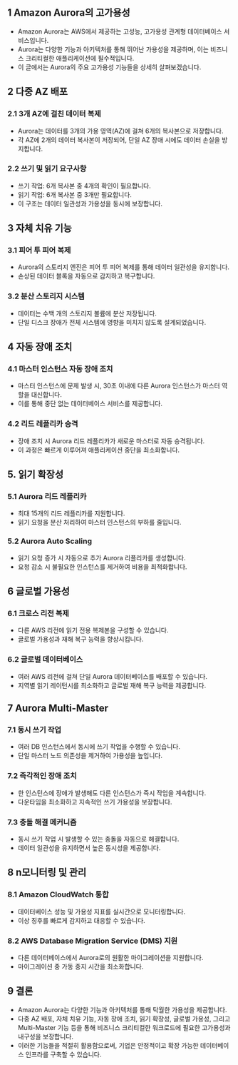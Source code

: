 
## 1 Amazon Aurora의 고가용성

- Amazon Aurora는 AWS에서 제공하는 고성능, 고가용성 관계형 데이터베이스 서비스입니다. 
- Aurora는 다양한 기능과 아키텍처를 통해 뛰어난 가용성을 제공하며, 이는 비즈니스 크리티컬한 애플리케이션에 필수적입니다. 
- 이 글에서는 Aurora의 주요 고가용성 기능들을 상세히 살펴보겠습니다.



## 2 다중 AZ 배포

### 2.1 3개 AZ에 걸친 데이터 복제

- Aurora는 데이터를 3개의 가용 영역(AZ)에 걸쳐 6개의 복사본으로 저장합니다.
- 각 AZ에 2개의 데이터 복사본이 저장되어, 단일 AZ 장애 시에도 데이터 손실을 방지합니다.



### 2.2 쓰기 및 읽기 요구사항

- 쓰기 작업: 6개 복사본 중 4개의 확인이 필요합니다.
- 읽기 작업: 6개 복사본 중 3개만 필요합니다.
- 이 구조는 데이터 일관성과 가용성을 동시에 보장합니다.



## 3 자체 치유 기능

### 3.1 피어 투 피어 복제

- Aurora의 스토리지 엔진은 피어 투 피어 복제를 통해 데이터 일관성을 유지합니다.
- 손상된 데이터 블록을 자동으로 감지하고 복구합니다.



### 3.2 분산 스토리지 시스템

- 데이터는 수백 개의 스토리지 볼륨에 분산 저장됩니다.
- 단일 디스크 장애가 전체 시스템에 영향을 미치지 않도록 설계되었습니다.



## 4 자동 장애 조치

### 4.1 마스터 인스턴스 자동 장애 조치

- 마스터 인스턴스에 문제 발생 시, 30초 이내에 다른 Aurora 인스턴스가 마스터 역할을 대신합니다.
- 이를 통해 중단 없는 데이터베이스 서비스를 제공합니다.



### 4.2 리드 레플리카 승격

- 장애 조치 시 Aurora 리드 레플리카가 새로운 마스터로 자동 승격됩니다.
- 이 과정은 빠르게 이루어져 애플리케이션 중단을 최소화합니다.



## 5. 읽기 확장성

### 5.1 Aurora 리드 레플리카

- 최대 15개의 리드 레플리카를 지원합니다.
- 읽기 요청을 분산 처리하여 마스터 인스턴스의 부하를 줄입니다.



### 5.2 Aurora Auto Scaling

- 읽기 요청 증가 시 자동으로 추가 Aurora 리플리카를 생성합니다.
- 요청 감소 시 불필요한 인스턴스를 제거하여 비용을 최적화합니다.



## 6 글로벌 가용성

### 6.1 크로스 리전 복제

- 다른 AWS 리전에 읽기 전용 복제본을 구성할 수 있습니다.
- 글로벌 가용성과 재해 복구 능력을 향상시킵니다.



### 6.2 글로벌 데이터베이스

- 여러 AWS 리전에 걸쳐 단일 Aurora 데이터베이스를 배포할 수 있습니다.
- 지역별 읽기 레이턴시를 최소화하고 글로벌 재해 복구 능력을 제공합니다.



## 7 Aurora Multi-Master

### 7.1 동시 쓰기 작업

- 여러 DB 인스턴스에서 동시에 쓰기 작업을 수행할 수 있습니다.
- 단일 마스터 노드 의존성을 제거하여 가용성을 높입니다.



### 7.2 즉각적인 장애 조치

- 한 인스턴스에 장애가 발생해도 다른 인스턴스가 즉시 작업을 계속합니다.
- 다운타임을 최소화하고 지속적인 쓰기 가용성을 보장합니다.



### 7.3 충돌 해결 메커니즘

- 동시 쓰기 작업 시 발생할 수 있는 충돌을 자동으로 해결합니다.
- 데이터 일관성을 유지하면서 높은 동시성을 제공합니다.



## 8 n모니터링 및 관리

### 8.1 Amazon CloudWatch 통합

- 데이터베이스 성능 및 가용성 지표를 실시간으로 모니터링합니다.
- 이상 징후를 빠르게 감지하고 대응할 수 있습니다.



### 8.2 AWS Database Migration Service (DMS) 지원

- 다른 데이터베이스에서 Aurora로의 원활한 마이그레이션을 지원합니다.
- 마이그레이션 중 가동 중지 시간을 최소화합니다.



## 9 결론

- Amazon Aurora는 다양한 기능과 아키텍처를 통해 탁월한 가용성을 제공합니다. 
- 다중 AZ 배포, 자체 치유 기능, 자동 장애 조치, 읽기 확장성, 글로벌 가용성, 그리고 Multi-Master 기능 등을 통해 비즈니스 크리티컬한 워크로드에 필요한 고가용성과 내구성을 보장합니다. 
- 이러한 기능들을 적절히 활용함으로써, 기업은 안정적이고 확장 가능한 데이터베이스 인프라를 구축할 수 있습니다.